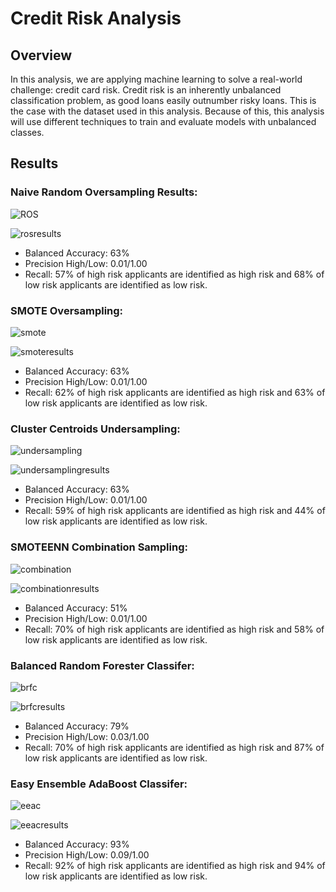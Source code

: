 # Credit Risk Analysis

## Overview

In this analysis, we are applying machine learning to solve a real-world challenge: credit card risk. Credit risk is an inherently unbalanced classification problem, as good loans easily outnumber risky loans. This is the case with the dataset used in this analysis. Because of this, this analysis will use different techniques to train and evaluate models with unbalanced classes. 

## Results

### Naive Random Oversampling Results:

![ROS](Resources/ROS.png)

![rosresults](Resources/rosresults.png)

- Balanced Accuracy: 63%
- Precision High/Low: 0.01/1.00
- Recall: 57% of high risk applicants are identified as high risk and 68% of low risk applicants are identified as low risk.

### SMOTE Oversampling:

![smote](Resources/smote.png)

![smoteresults](Resources/smoteresults.png)

- Balanced Accuracy: 63%
- Precision High/Low: 0.01/1.00
- Recall: 62% of high risk applicants are identified as high risk and 63% of low risk applicants are identified as low risk.

### Cluster Centroids Undersampling:

![undersampling](Resources/undersampling.png)

![undersamplingresults](Resources/undersamplingresults.png)

- Balanced Accuracy: 63%
- Precision High/Low: 0.01/1.00
- Recall: 59% of high risk applicants are identified as high risk and 44% of low risk applicants are identified as low risk.

### SMOTEENN Combination Sampling:

![combination](Resources/combination.png)

![combinationresults](Resources/combinationresults.png)

- Balanced Accuracy: 51%
- Precision High/Low: 0.01/1.00
- Recall: 70% of high risk applicants are identified as high risk and 58% of low risk applicants are identified as low risk.

### Balanced Random Forester Classifer:

![brfc](Resources/brfc.png)

![brfcresults](Resources/brfcresults.png)

- Balanced Accuracy: 79%
- Precision High/Low: 0.03/1.00
- Recall: 70% of high risk applicants are identified as high risk and 87% of low risk applicants are identified as low risk.

### Easy Ensemble AdaBoost Classifer:

![eeac](Resources/eeac.png)

![eeacresults](Resources/eeacresults.png)

- Balanced Accuracy: 93%
- Precision High/Low: 0.09/1.00
- Recall: 92% of high risk applicants are identified as high risk and 94% of low risk applicants are identified as low risk.

